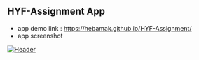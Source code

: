 ## HYF-Assignment App

- app demo link : https://hebamak.github.io/HYF-Assignment/
- app screenshot

[![Header](https://res.cloudinary.com/hapiii/image/upload/v1677533213/react-apps/snrmzas8fvnwdiyh7tdf.png)](https://some-url.dev/)
